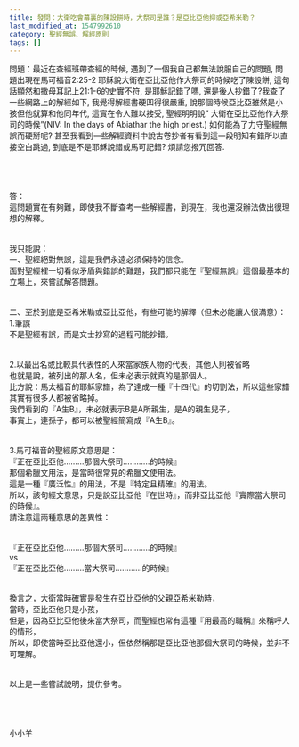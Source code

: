 ```yaml
---
title: 發問：大衛吃會幕裏的陳設餅時，大祭司是誰？是亞比亞他抑或亞希米勒？
last_modified_at: 1547992610
category: 聖經無誤、解經原則
tags: []
---
```


<p>問題：最近在查經班帶查經的時候, 遇到了一個我自己都無法說服自己的問題, 問題出現在馬可福音2:25-2 耶穌說大衛在亞比亞他作大祭司的時候吃了陳設餅, 這句話顯然和撒母耳記上21:1-6的史實不符, 是耶穌記錯了嗎, 還是後人抄錯了?<!--more-->我查了一些網路上的解經如下, 我覺得解經書硬凹得很嚴重, 說那個時候亞比亞雖然是小孩但他就算和他同年代, 這實在令人難以接受, 聖經明明說” 大衛在亞比亞他作大祭司的時候”(NIV: In the days of Abiathar the high priest.) 如何能為了力守聖經無誤而硬掰呢? 甚至我看到一些解經資料中說古卷抄者有看到這一段明知有錯所以直接空白跳過, 到底是不是耶穌說錯或馬可記錯? 煩請您撥冗回答.<br/><br/><br/><br/><br/>答：<br/>這問題實在有夠難，即使我不斷查考一些解經書，到現在，我也還沒辦法做出很理想的解釋。<br/><br/> <br/>我只能說：<br/>一、聖經絕對無誤，這是我們永遠必須保持的信念。<br/>面對聖經裡一切看似矛盾與錯誤的難題，我們都只能在『聖經無誤』這個最基本的立場上，來嘗試解答問題。<br/><br/> <br/>二、至於到底是亞希米勒或亞比亞他，有些可能的解釋（但未必能讓人很滿意）：<br/>1.筆誤<br/>不是聖經有誤，而是文士抄寫的過程可能抄錯。<br/><br/> <br/>2.以最出名或比較具代表性的人來當家族人物的代表，其他人則被省略<br/>也就是說，被列出的那人名，但未必表示就真的是那個人。<br/>比方說：馬太福音的耶穌家譜，為了達成一種『十四代』的切割法，所以這些家譜其實有很多人都被省略掉。<br/>我們看到的『A生B』，未必就表示B是A所親生，是A的親生兒子，<br/>事實上，連孫子，都可以被聖經簡寫成『A生B』。<br/><br/> <br/>3.馬可福音的聖經原文意思是：<br/>『正在亞比亞他………那個大祭司…………的時候』<br/>那個希臘文用法，是當時很常見的希臘文使用法。<br/>這是一種『廣泛性』的用法，不是『特定且精確』的用法。<br/>所以，該句經文意思，只是說亞比亞他『在世時』，而非亞比亞他『實際當大祭司的時候』。<br/>請注意這兩種意思的差異性：<br/><br/> <br/>『正在亞比亞他………那個大祭司…………的時候』<br/>vs<br/>『正在亞比亞他………當大祭司…………的時候』<br/><br/> <br/>換言之，大衛當時確實是發生在亞比亞他的父親亞希米勒時，<br/>當時，亞比亞他只是小孩，<br/>但是，因為亞比亞他後來當大祭司，而聖經也常有這種『用最高的職稱』來稱呼人的情形，<br/>所以，即使當時亞比亞他還小，但依然稱那是亞比亞他那個大祭司的時候，並非不可理解。<br/> <br/> <br/>以上是一些嘗試說明，提供參考。<br/><br/><br/><br/><br/>小小羊<br/>
</p>